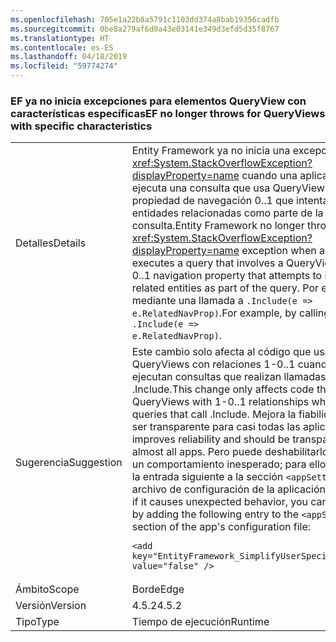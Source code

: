 ```yaml
---
ms.openlocfilehash: 705e1a22b8a5791c1103dd374a8bab19356cadfb
ms.sourcegitcommit: 0be8a279af6d8a43e03141e349d3efd5d35f8767
ms.translationtype: HT
ms.contentlocale: es-ES
ms.lasthandoff: 04/18/2019
ms.locfileid: "59774274"
---
```

### <a name="ef-no-longer-throws-for-queryviews-with-specific-characteristics"></a><span data-ttu-id="287e6-101">EF ya no inicia excepciones para elementos QueryView con características específicas</span><span class="sxs-lookup"><span data-stu-id="287e6-101">EF no longer throws for QueryViews with specific characteristics</span></span>

|   |   |
|---|---|
|<span data-ttu-id="287e6-102">Detalles</span><span class="sxs-lookup"><span data-stu-id="287e6-102">Details</span></span>|<span data-ttu-id="287e6-103">Entity Framework ya no inicia una excepción <xref:System.StackOverflowException?displayProperty=name> cuando una aplicación ejecuta una consulta que usa QueryView con una propiedad de navegación 0..1 que intenta incluir las entidades relacionadas como parte de la consulta.</span><span class="sxs-lookup"><span data-stu-id="287e6-103">Entity Framework no longer throws a <xref:System.StackOverflowException?displayProperty=name> exception when an app executes a query that involves a QueryView with a 0..1 navigation property that attempts to include the related entities as part of the query.</span></span> <span data-ttu-id="287e6-104">Por ejemplo, mediante una llamada a <code>.Include(e =&gt; e.RelatedNavProp)</code>.</span><span class="sxs-lookup"><span data-stu-id="287e6-104">For example, by calling <code>.Include(e =&gt; e.RelatedNavProp)</code>.</span></span>|
|<span data-ttu-id="287e6-105">Sugerencia</span><span class="sxs-lookup"><span data-stu-id="287e6-105">Suggestion</span></span>|<span data-ttu-id="287e6-106">Este cambio solo afecta al código que usa QueryViews con relaciones 1-0..1 cuando se ejecutan consultas que realizan llamadas a .Include.</span><span class="sxs-lookup"><span data-stu-id="287e6-106">This change only affects code that uses QueryViews with 1-0..1 relationships when running queries that call .Include.</span></span> <span data-ttu-id="287e6-107">Mejora la fiabilidad y debe ser transparente para casi todas las aplicaciones.</span><span class="sxs-lookup"><span data-stu-id="287e6-107">It improves reliability and should be transparent to almost all apps.</span></span> <span data-ttu-id="287e6-108">Pero puede deshabilitarlo si causa un comportamiento inesperado; para ello, agregue la entrada siguiente a la sección <code>&lt;appSettings&gt;</code> del archivo de configuración de la aplicación:</span><span class="sxs-lookup"><span data-stu-id="287e6-108">However, if it causes unexpected behavior, you can disable it by adding the following entry to the <code>&lt;appSettings&gt;</code> section of the app's configuration file:</span></span><pre><code class="lang-xml">&lt;add key=&quot;EntityFramework_SimplifyUserSpecifiedViews&quot; value=&quot;false&quot; /&gt;&#13;&#10;</code></pre>|
|<span data-ttu-id="287e6-109">Ámbito</span><span class="sxs-lookup"><span data-stu-id="287e6-109">Scope</span></span>|<span data-ttu-id="287e6-110">Borde</span><span class="sxs-lookup"><span data-stu-id="287e6-110">Edge</span></span>|
|<span data-ttu-id="287e6-111">Versión</span><span class="sxs-lookup"><span data-stu-id="287e6-111">Version</span></span>|<span data-ttu-id="287e6-112">4.5.2</span><span class="sxs-lookup"><span data-stu-id="287e6-112">4.5.2</span></span>|
|<span data-ttu-id="287e6-113">Tipo</span><span class="sxs-lookup"><span data-stu-id="287e6-113">Type</span></span>|<span data-ttu-id="287e6-114">Tiempo de ejecución</span><span class="sxs-lookup"><span data-stu-id="287e6-114">Runtime</span></span>|
